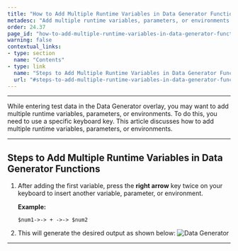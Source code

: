 ```yaml
---
title: "How to Add Multiple Runtime Variables in Data Generator Functions?"
metadesc: "Add multiple runtime variables, parameters, or environments in the Data Generator overlay by pressing the right arrow key twice after the first entry."
order: 24.37
page_id: "how-to-add-multiple-runtime-variables-in-data-generator-functions-?"
warning: false
contextual_links:
- type: section
  name: "Contents"
- type: link
  name: "Steps to Add Multiple Runtime Variables in Data Generator Functions"
  url: "#steps-to-add-multiple-runtime-variables-in-data-generator-functions"
---
```


---

While entering test data in the Data Generator overlay, you may want to add multiple runtime variables, parameters, or environments. To do this, you need to use a specific keyboard key. This article discusses how to add multiple runtime variables, parameters, or environments. 

---

## **Steps to Add Multiple Runtime Variables in Data Generator Functions**

1. After adding the first variable, press the **right arrow** key twice on your keyboard to insert another variable, parameter, or environment. 

   **Example:**
     ```
     $num1->-> + ->-> $num2
     ```

2. This will generate the desired output as shown below:
   ![Data Generator](https://s3.amazonaws.com/static-docs.testsigma.com/new_images/projects/faq/Data_Generator_1.png)

---